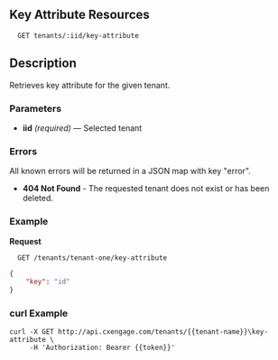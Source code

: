 ## Key Attribute Resources

```
  GET tenants/:iid/key-attribute
```

## Description

Retrieves key attribute for the given tenant.


### Parameters

- **iid** _(required)_ — Selected tenant

### Errors

All known errors will be returned in a JSON map with key "error".

- **404 Not Found** - The requested tenant does not exist or has been deleted.

### Example

**Request**

```
  GET /tenants/tenant-one/key-attribute
```

```json
{
    "key": "id"
}
```
 
### curl Example

```
curl -X GET http://api.cxengage.com/tenants/{{tenant-name}}\key-attribute \
     -H 'Authorization: Bearer {{token}}'

```
